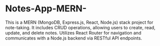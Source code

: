 # Notes-App-MERN-
This is a MERN (MongoDB, Express.js, React, Node.js) stack project for note-taking. It includes CRUD operations, allowing users to create, read, update, and delete notes. Utilizes React Router for navigation and communicates with a Node.js backend via RESTful API endpoints.
